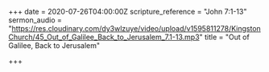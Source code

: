 +++
date = 2020-07-26T04:00:00Z
scripture_reference = "John 7:1-13"
sermon_audio = "https://res.cloudinary.com/dy3wlzuye/video/upload/v1595811278/KingstonChurch/45_Out_of_Galilee_Back_to_Jerusalem_7.1-13.mp3"
title = "Out of Galilee, Back to Jerusalem"

+++
